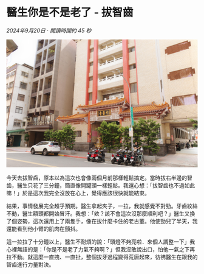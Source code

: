 # 醫生你是不是老了 - 拔智齒

*2024年9月20日 · 閱讀時間約 45 秒*

![random](public/R0000238.jpg)

今天去拔智齒，原本以為這次也會像兩個月前那樣輕鬆搞定。當時拔右半邊的智齒，醫生只花了三分鐘，簡直像開罐頭一樣輕鬆。我還心想：「拔智齒也不過如此嘛！」於是這次我完全沒放在心上，覺得應該很快就能結束。

結果，事情發展完全超乎預期。醫生拿起夾子，一拉，我就感覺不對勁。牙齒紋絲不動，醫生額頭都開始冒汗。我想：「欸？該不會這次沒那麼順利吧？」醫生又換了個姿勢，這次還用上了兩隻手，像在拔什麼卡住的老古董。他使勁兒了半天，我還能看到他小臂的肌肉在顫抖。

這一拉拉了十分鐘以上，醫生不耐煩的說：「頭燈不夠亮啦．來個人調整一下」我心裡無語的是：「你是不是老了力氣不夠啊？」但我沒敢說出口，怕他一氣之下再拉不動。就這麼一直拽、一直扯，整個拔牙過程變得荒唐起來，彷彿醫生在跟我的智齒進行力量對決。
